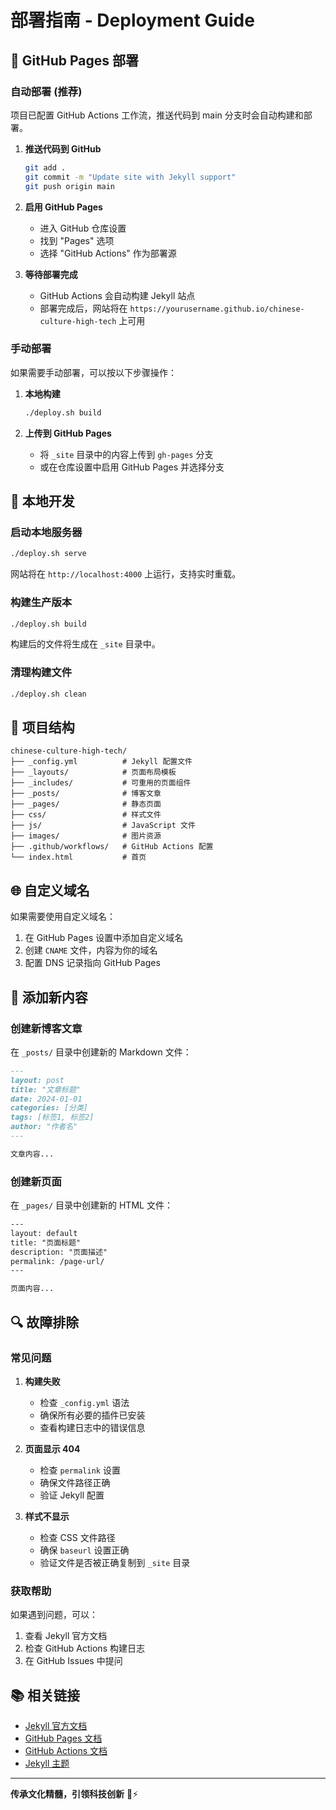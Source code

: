 # 部署指南 - Deployment Guide

## 🚀 GitHub Pages 部署

### 自动部署 (推荐)

项目已配置 GitHub Actions 工作流，推送代码到 main 分支时会自动构建和部署。

1. **推送代码到 GitHub**
   ```bash
   git add .
   git commit -m "Update site with Jekyll support"
   git push origin main
   ```

2. **启用 GitHub Pages**
   - 进入 GitHub 仓库设置
   - 找到 "Pages" 选项
   - 选择 "GitHub Actions" 作为部署源

3. **等待部署完成**
   - GitHub Actions 会自动构建 Jekyll 站点
   - 部署完成后，网站将在 `https://yourusername.github.io/chinese-culture-high-tech` 上可用

### 手动部署

如果需要手动部署，可以按以下步骤操作：

1. **本地构建**
   ```bash
   ./deploy.sh build
   ```

2. **上传到 GitHub Pages**
   - 将 `_site` 目录中的内容上传到 `gh-pages` 分支
   - 或在仓库设置中启用 GitHub Pages 并选择分支

## 🔧 本地开发

### 启动本地服务器

```bash
./deploy.sh serve
```

网站将在 `http://localhost:4000` 上运行，支持实时重载。

### 构建生产版本

```bash
./deploy.sh build
```

构建后的文件将生成在 `_site` 目录中。

### 清理构建文件

```bash
./deploy.sh clean
```

## 📁 项目结构

```
chinese-culture-high-tech/
├── _config.yml          # Jekyll 配置文件
├── _layouts/            # 页面布局模板
├── _includes/           # 可重用的页面组件
├── _posts/              # 博客文章
├── _pages/              # 静态页面
├── css/                 # 样式文件
├── js/                  # JavaScript 文件
├── images/              # 图片资源
├── .github/workflows/   # GitHub Actions 配置
└── index.html           # 首页
```

## 🌐 自定义域名

如果需要使用自定义域名：

1. 在 GitHub Pages 设置中添加自定义域名
2. 创建 `CNAME` 文件，内容为你的域名
3. 配置 DNS 记录指向 GitHub Pages

## 📝 添加新内容

### 创建新博客文章

在 `_posts/` 目录中创建新的 Markdown 文件：

```markdown
---
layout: post
title: "文章标题"
date: 2024-01-01
categories: [分类]
tags: [标签1, 标签2]
author: "作者名"
---

文章内容...
```

### 创建新页面

在 `_pages/` 目录中创建新的 HTML 文件：

```html
---
layout: default
title: "页面标题"
description: "页面描述"
permalink: /page-url/
---

页面内容...
```

## 🔍 故障排除

### 常见问题

1. **构建失败**
   - 检查 `_config.yml` 语法
   - 确保所有必要的插件已安装
   - 查看构建日志中的错误信息

2. **页面显示 404**
   - 检查 `permalink` 设置
   - 确保文件路径正确
   - 验证 Jekyll 配置

3. **样式不显示**
   - 检查 CSS 文件路径
   - 确保 `baseurl` 设置正确
   - 验证文件是否被正确复制到 `_site` 目录

### 获取帮助

如果遇到问题，可以：

1. 查看 Jekyll 官方文档
2. 检查 GitHub Actions 构建日志
3. 在 GitHub Issues 中提问

## 📚 相关链接

- [Jekyll 官方文档](https://jekyllrb.com/)
- [GitHub Pages 文档](https://pages.github.com/)
- [GitHub Actions 文档](https://docs.github.com/en/actions)
- [Jekyll 主题](https://jekyllthemes.io/)

---

**传承文化精髓，引领科技创新** 🐉⚡
